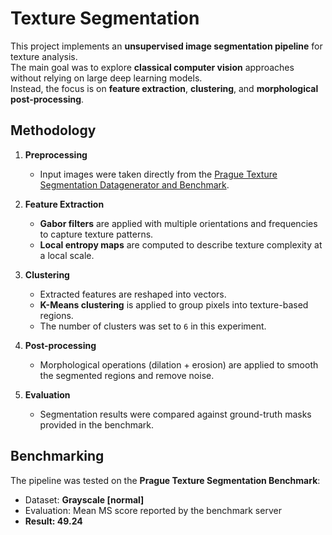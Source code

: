 # Texture Segmentation

This project implements an **unsupervised image segmentation pipeline** for texture analysis.  
The main goal was to explore **classical computer vision** approaches without relying on large deep learning models.  
Instead, the focus is on **feature extraction**, **clustering**, and **morphological post-processing**.

## Methodology

1. **Preprocessing**  
   - Input images were taken directly from the [Prague Texture Segmentation Datagenerator and Benchmark](http://mosaic.utia.cas.cz/).

2. **Feature Extraction**  
   - **Gabor filters** are applied with multiple orientations and frequencies to capture texture patterns.  
   - **Local entropy maps** are computed to describe texture complexity at a local scale.

3. **Clustering**  
   - Extracted features are reshaped into vectors.  
   - **K-Means clustering** is applied to group pixels into texture-based regions.  
   - The number of clusters was set to `6` in this experiment.

4. **Post-processing**  
   - Morphological operations (dilation + erosion) are applied to smooth the segmented regions and remove noise.

5. **Evaluation**  
   - Segmentation results were compared against ground-truth masks provided in the benchmark.  

## Benchmarking

The pipeline was tested on the **Prague Texture Segmentation Benchmark**:

- Dataset: **Grayscale [normal]**  
- Evaluation: Mean MS score reported by the benchmark server  
- **Result: 49.24**
